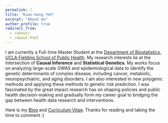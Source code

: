 ```yaml
---
permalink: /
title: "Kuan-Hung Yeh"
excerpt: "About me"
author_profile: true
redirect_from: 
  - /about/
  - /about.html
---
```

I am currently a Full-time Master Student at the [Department of Biostatistics, UCLA Fielding School of Public Health](https://www.biostat.ucla.edu). My research interests lie at the intersection of **Causal Inference** and **Statistical Genetics**. My works focus on analyzing large-scale GWAS and epidemiological data to identify the genetic determinants of complex disease, including cancer, metabolic, neuropsychiatric, and aging disorders. I am also interested in new polygenic methods and applying these methods to genetic risk prediction. I was fascinated by the great impact research has on shaping policies and public health decision-making and gradually form my career goal to bridging the gap between health data research and interventions.

Here is my [Blog](https://peterntuph.github.io/home/) and [Curriculum Vitae](https://peterntuph.github.io/home/CV.pdf). Thanks for reading and taking the time to comment :)
